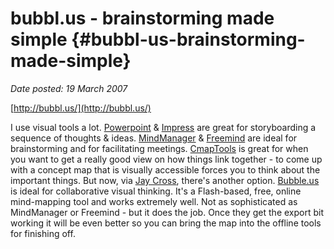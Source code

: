 # bubbl.us - brainstorming made simple {#bubbl-us-brainstorming-made-simple}

_Date posted: 19 March 2007_

[http://bubbl.us/](http://bubbl.us/)

I use visual tools a lot. [Powerpoint](http://office.microsoft.com/powerpoint) & [Impress](http://www.openoffice.org/product/impress.html) are great for storyboarding a sequence of thoughts & ideas. [MindManager](http://www.mindjet.com/) & [Freemind](http://freemind.sourceforge.net/wiki/index.php/Main_Page) are ideal for brainstorming and for facilitating meetings. [CmapTools](http://cmap.ihmc.us/) is great for when you want to get a really good view on how things link together - to come up with a concept map that is visually accessible forces you to think about the important things. But now, via [Jay Cross](http://informl.com/?p=724), there's another option. [Bubble.us](http://bubbl.us/) is ideal for collaborative visual thinking. It's a Flash-based, free, online mind-mapping tool and works extremely well. Not as sophisticated as MindManager or Freemind - but it does the job. Once they get the export bit working it will be even better so you can bring the map into the offline tools for finishing off.